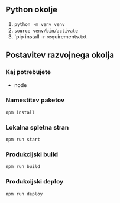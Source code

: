 ## Python okolje
1. `python -m venv venv`
2. `source venv/bin/activate`
3. `pip install -r requirements.txt


## Postavitev razvojnega okolja

### Kaj potrebujete
* node

### Namestitev paketov
```
npm install
```

### Lokalna spletna stran
```
npm run start
```

### Produkcijski build
```
npm run build
```

### Produkcijski deploy
```
npm run deploy
```

